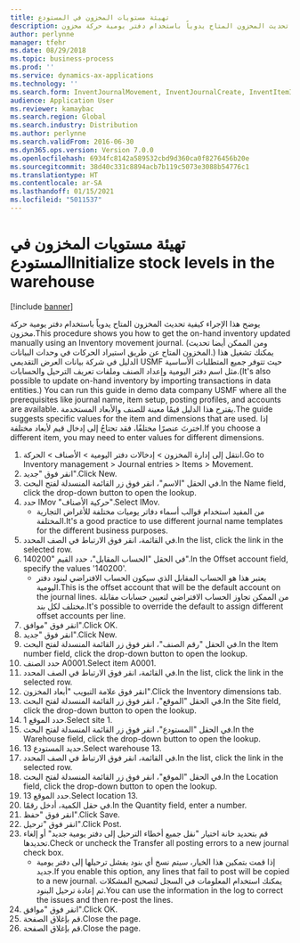 ```yaml
---
title: تهيئة مستويات المخزون في المستودع
description: يوضح هذا الإجراء كيفية تحديث المخزون المتاح يدوياً باستخدام دفتر يومية حركة مخزون.
author: perlynne
manager: tfehr
ms.date: 08/29/2018
ms.topic: business-process
ms.prod: ''
ms.service: dynamics-ax-applications
ms.technology: ''
ms.search.form: InventJournalMovement, InventJournalCreate, InventItemIdLookupSimple, InventLocationIdLookup, WMSLocationIdLookup
audience: Application User
ms.reviewer: kamaybac
ms.search.region: Global
ms.search.industry: Distribution
ms.author: perlynne
ms.search.validFrom: 2016-06-30
ms.dyn365.ops.version: Version 7.0.0
ms.openlocfilehash: 6934fc8142a589532cbd9d360ca0f8276456b20e
ms.sourcegitcommit: 38d40c331c8894acb7b119c5073e3088b54776c1
ms.translationtype: HT
ms.contentlocale: ar-SA
ms.lasthandoff: 01/15/2021
ms.locfileid: "5011537"
---
```

# <a name="initialize-stock-levels-in-the-warehouse"></a><span data-ttu-id="54398-103">تهيئة مستويات المخزون في المستودع</span><span class="sxs-lookup"><span data-stu-id="54398-103">Initialize stock levels in the warehouse</span></span>

[!include [banner](../../includes/banner.md)]

<span data-ttu-id="54398-104">يوضح هذا الإجراء كيفية تحديث المخزون المتاح يدوياً باستخدام دفتر يومية حركة مخزون.</span><span class="sxs-lookup"><span data-stu-id="54398-104">This procedure shows you how to get the on-hand inventory updated manually using an Inventory movement journal.</span></span> <span data-ttu-id="54398-105">(ومن الممكن أيضا تحديث المخزون المتاح عن طريق استيراد الحركات في وحدات البيانات.) يمكنك تشغيل هذا الدليل في شركة بيانات العرض التقديمي USMF حيث تتوفر جميع المتطلبات الأساسية مثل اسم دفتر اليومية وإعداد الصنف وملفات تعريف الترحيل والحسابات.</span><span class="sxs-lookup"><span data-stu-id="54398-105">(It's also possible to update on-hand inventory by importing transactions in data entities.) You can run this guide in demo data company USMF where all the prerequisites like journal name, item setup, posting profiles, and accounts are available.</span></span> <span data-ttu-id="54398-106">يقترح هذا الدليل قيمًا معينة للصنف والأبعاد المستخدمة.</span><span class="sxs-lookup"><span data-stu-id="54398-106">The guide suggests specific values for the item and dimensions that are used.</span></span> <span data-ttu-id="54398-107">إذا اخترتَ عنصرًا مختلفًا، فقد تحتاجُ إلى إدخال قيم لأبعاد مختلفة.</span><span class="sxs-lookup"><span data-stu-id="54398-107">If you choose a different item, you may need to enter values for different dimensions.</span></span>

1. <span data-ttu-id="54398-108">انتقل إلى إدارة المخزون > إدخالات دفتر اليومية > الأصناف > الحركة.</span><span class="sxs-lookup"><span data-stu-id="54398-108">Go to Inventory management > Journal entries > Items > Movement.</span></span>
2. <span data-ttu-id="54398-109">انقر فوق "جديد".</span><span class="sxs-lookup"><span data-stu-id="54398-109">Click New.</span></span>
3. <span data-ttu-id="54398-110">في الحقل "الاسم"، انقر فوق زر القائمة المنسدلة لفتح البحث.</span><span class="sxs-lookup"><span data-stu-id="54398-110">In the Name field, click the drop-down button to open the lookup.</span></span>
4. <span data-ttu-id="54398-111">حدد IMov "حركية الأصناف".</span><span class="sxs-lookup"><span data-stu-id="54398-111">Select IMov.</span></span>
    * <span data-ttu-id="54398-112">من المفيد استخدام قوالب أسماء دفاتر يوميات مختلفة للأغراض التجارية المختلفة.</span><span class="sxs-lookup"><span data-stu-id="54398-112">It's a good practice to use different journal name templates for the different business purposes.</span></span>  
5. <span data-ttu-id="54398-113">في القائمة، انقر فوق الارتباط في الصف المحدد.</span><span class="sxs-lookup"><span data-stu-id="54398-113">In the list, click the link in the selected row.</span></span>
6. <span data-ttu-id="54398-114">في الحقل "الحساب المقابل"، حدد القيم "140200".</span><span class="sxs-lookup"><span data-stu-id="54398-114">In the Offset account field, specify the values '140200'.</span></span>
    * <span data-ttu-id="54398-115">يعتبر هذا هو الحساب المقابل الذي سيكون الحساب الافتراضي لبنود دفتر اليومية.</span><span class="sxs-lookup"><span data-stu-id="54398-115">This is the offset account that will be the default account on the journal lines.</span></span> <span data-ttu-id="54398-116">من الممكن تجاوز الحساب الافتراضي لتعيين حسابات مقابلة مختلف لكل بند.</span><span class="sxs-lookup"><span data-stu-id="54398-116">It's possible to override the default to assign different offset accounts per line.</span></span>  
7. <span data-ttu-id="54398-117">انقر فوق "موافق".</span><span class="sxs-lookup"><span data-stu-id="54398-117">Click OK.</span></span>
8. <span data-ttu-id="54398-118">انقر فوق "جديد".</span><span class="sxs-lookup"><span data-stu-id="54398-118">Click New.</span></span>
9. <span data-ttu-id="54398-119">في الحقل "رقم الصنف"، انقر فوق زر القائمة المنسدلة لفتح البحث.</span><span class="sxs-lookup"><span data-stu-id="54398-119">In the Item number field, click the drop-down button to open the lookup.</span></span>
10. <span data-ttu-id="54398-120">حدد الصنف A0001.</span><span class="sxs-lookup"><span data-stu-id="54398-120">Select item A0001.</span></span>
11. <span data-ttu-id="54398-121">في القائمة، انقر فوق الارتباط في الصف المحدد.</span><span class="sxs-lookup"><span data-stu-id="54398-121">In the list, click the link in the selected row.</span></span>
12. <span data-ttu-id="54398-122">انقر فوق علامة التبويب "أبعاد المخزون".</span><span class="sxs-lookup"><span data-stu-id="54398-122">Click the Inventory dimensions tab.</span></span>
13. <span data-ttu-id="54398-123">في الحقل "الموقع"، انقر فوق زر القائمة المنسدلة لفتح البحث.</span><span class="sxs-lookup"><span data-stu-id="54398-123">In the Site field, click the drop-down button to open the lookup.</span></span>
14. <span data-ttu-id="54398-124">حدد الموقع 1.</span><span class="sxs-lookup"><span data-stu-id="54398-124">Select site 1.</span></span>
15. <span data-ttu-id="54398-125">في الحقل "المستودع"، انقر فوق زر القائمة المنسدلة لفتح البحث.</span><span class="sxs-lookup"><span data-stu-id="54398-125">In the Warehouse field, click the drop-down button to open the lookup.</span></span>
16. <span data-ttu-id="54398-126">حديد المستودع 13.</span><span class="sxs-lookup"><span data-stu-id="54398-126">Select warehouse 13.</span></span>
17. <span data-ttu-id="54398-127">في القائمة، انقر فوق الارتباط في الصف المحدد.</span><span class="sxs-lookup"><span data-stu-id="54398-127">In the list, click the link in the selected row.</span></span>
18. <span data-ttu-id="54398-128">في الحقل "الموقع"، انقر فوق زر القائمة المنسدلة لفتح البحث.</span><span class="sxs-lookup"><span data-stu-id="54398-128">In the Location field, click the drop-down button to open the lookup.</span></span>
19. <span data-ttu-id="54398-129">حدد الموقع 13.</span><span class="sxs-lookup"><span data-stu-id="54398-129">Select location 13.</span></span>
20. <span data-ttu-id="54398-130">في حقل الكمية، أدخل رقمًا.</span><span class="sxs-lookup"><span data-stu-id="54398-130">In the Quantity field, enter a number.</span></span>
21. <span data-ttu-id="54398-131">انقر فوق "حفظ".</span><span class="sxs-lookup"><span data-stu-id="54398-131">Click Save.</span></span>
22. <span data-ttu-id="54398-132">انقر فوق "ترحيل".</span><span class="sxs-lookup"><span data-stu-id="54398-132">Click Post.</span></span>
23. <span data-ttu-id="54398-133">قم بتحديد خانة اختيار "نقل جميع أخطاء الترحيل إلى دفتر يومية جديد" أو إلغاء تحديدها.</span><span class="sxs-lookup"><span data-stu-id="54398-133">Check or uncheck the Transfer all posting errors to a new journal check box.</span></span>
    * <span data-ttu-id="54398-134">إذا قمت بتمكين هذا الخيار، سيتم نسخ أي بنود يفشل ترحيلها إلى دفتر يومية جديد.</span><span class="sxs-lookup"><span data-stu-id="54398-134">If you enable this option, any lines that fail to post will be copied to a new journal.</span></span> <span data-ttu-id="54398-135">يمكنك استخدام المعلومات في السجل لتصحيح المشكلات ثم إعادة ترحيل البنود.</span><span class="sxs-lookup"><span data-stu-id="54398-135">You can use the information in the log to correct the issues and then re-post the lines.</span></span>  
24. <span data-ttu-id="54398-136">انقر فوق "موافق".</span><span class="sxs-lookup"><span data-stu-id="54398-136">Click OK.</span></span>
25. <span data-ttu-id="54398-137">قم بإغلاق الصفحة.</span><span class="sxs-lookup"><span data-stu-id="54398-137">Close the page.</span></span>
26. <span data-ttu-id="54398-138">قم بإغلاق الصفحة.</span><span class="sxs-lookup"><span data-stu-id="54398-138">Close the page.</span></span>

